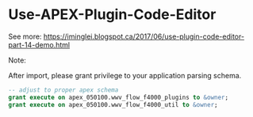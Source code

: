# Use-APEX-Plugin-Code-Editor

See more: https://iminglei.blogspot.ca/2017/06/use-plugin-code-editor-part-14-demo.html


Note:

After import, please grant privilege to your application parsing schema.

```sql
-- adjust to proper apex schema 
grant execute on apex_050100.wwv_flow_f4000_plugins to &owner; 
grant execute on apex_050100.wwv_flow_f4000_util to &owner;
```
